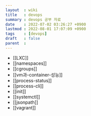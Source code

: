 ```yaml
---
layout  : wiki
title   : devops
summary : devops 공부 자료
date    : 2022-07-02 03:26:27 +0900
lastmod : 2022-08-01 17:07:09 +0900
tags    : [devops]
draft   : false
parent  :
---
```


- [[LXC]]
- [[namespaces]]
- [[cgroups]]
- [[vm과-container-성능]]
- [[process-status]]
- [[process-cli]]
- [[init]]
- [[systemctl]]
- [[jsonpath]]
- [[vagrant]]
